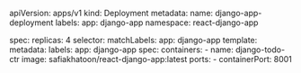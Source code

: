apiVersion: apps/v1
kind: Deployment
metadata:
  name: django-app-deployment
  labels:
   app: django-app
  namespace: react-django-app

spec:
 replicas: 4
 selector:
  matchLabels:
   app: django-app
 template:
  metadata:
   labels:
     app: django-app
  spec:
    containers:
      - name: django-todo-ctr
        image: safiakhatoon/react-django-app:latest
        ports:
          - containerPort: 8001

